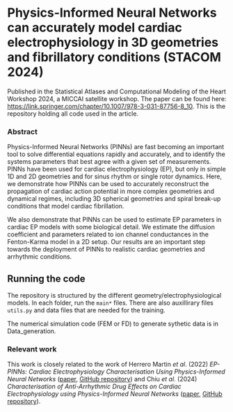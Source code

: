 # Physics-Informed Neural Networks can accurately model cardiac electrophysiology in 3D geometries and fibrillatory conditions (STACOM 2024)
Published in the Statistical Atlases and Computational Modeling of the Heart Workshop 2024, a MICCAI satellite workshop. The paper can be found here: https://link.springer.com/chapter/10.1007/978-3-031-87756-8_10. This is the repository holding all code used in the article.

### Abstract
Physics-Informed Neural Networks (PINNs) are fast becoming an important tool to solve differential equations rapidly and accurately, and to identify the systems parameters that best agree with a given set of measurements. PINNs have been used for cardiac electrophysiology (EP), but only in simple 1D and 2D geometries and for sinus rhythm or single rotor dynamics. Here, we demonstrate how PINNs can be used to accurately reconstruct the propagation of cardiac action potential in more complex geometries and dynamical regimes, including 3D spherical geometries and spiral break-up conditions that model cardiac fibrillation.

We also demonstrate that PINNs can be used to estimate EP parameters in cardiac EP models with some biological detail. We estimate the diffusion coefficient and parameters related to ion channel conductances in the Fenton-Karma model in a 2D setup. Our results are an important step towards the deployment of PINNs to realistic cardiac geometries and arrhythmic conditions.   


## Running the code
The repository is structured by the different geometry/electrophysiological models. In each folder, run the `main*` files. There are also auxillirary files `utils.py` and data files that are needed for the training.

The numerical simulation code (FEM or FD) to generate sythetic data is in Data_generation.

### Relevant work
This work is closely related to the work of Herrero Martin _et al_. (2022) _EP-PINNs: Cardiac Electrophysiology Characterisation Using Physics-Informed Neural Networks_ ([paper](https://www.frontiersin.org/journals/cardiovascular-medicine/articles/10.3389/fcvm.2021.768419/full), [GitHub repository](https://github.com/martavarela/EP-PINNs)) and Chiu _et al_. (2024) _Characterisation of Anti-Arrhythmic Drug Effects on Cardiac Electrophysiology using Physics-Informed Neural Networks_ ([paper](https://arxiv.org/abs/2403.08439), [GitHub repository](https://github.com/annien094/EP-PINNs-for-drugs)).
